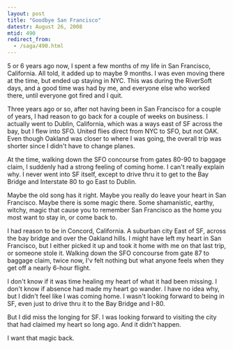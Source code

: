 ```yaml
---
layout: post
title: "Goodbye San Francisco"
datestr: August 26, 2008
mtid: 490
redirect_from:
  - /saga/490.html
---
```


5 or 6 years ago now, I spent a few months of my life in San Francisco, California.  All told, it added up to maybe 9 months.  I was even moving there at the time, but ended up staying in NYC.  This was during the RiverSoft days, and a good time was had by me, and everyone else who worked there, until everyone got fired and I quit.

Three years ago or so, after not having been in San Francisco for a couple of years, I had reason to go back for a couple of weeks on business.   I actually went to Dublin, California, which was a ways east of SF across the bay, but I flew into SFO.  United flies direct from NYC to SFO, but not OAK.  Even though Oakland was closer to where I was going, the overall trip was shorter since I didn't have to change planes.

At the time, walking down the SFO concourse from gates 80-90 to baggage claim, I suddenly had a strong feeling of coming home. I can't really explain why.  I never went into SF itself, except to drive thru it to get to the Bay Bridge and Interstate 80 to go East to Dublin.

Maybe the old song has it right.  Maybe you really do leave your heart in San Francisco.  Maybe there is some magic there.  Some shamanistic, earthy, witchy, magic that cause you to remember San Francisco as the home you most want to stay in, or come back to.

I had reason to be in Concord, California.  A suburban city East of SF, across the bay bridge and over the Oakland hills.  I might have left my heart in San Francisco, but I either picked it up and took it home with me on that last trip, or someone stole it.  Walking down the SFO concourse from gate 87 to baggage claim, twice now, I'v felt nothing but what anyone feels when they get off a nearly 6-hour flight.

I don't know if it was time healing my heart of what it had been missing.  I don't know if absence had made my heart go wander.  I have no idea why, but I didn't feel like I was coming home.  I wasn't looking forward to being in SF, even just to drive thru it to the Bay Bridge and I-80.

But I did miss the longing for SF.  I was looking forward to visiting the city that had claimed my heart so long ago.  And it didn't happen.

I want that magic back.

